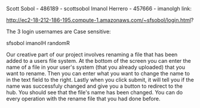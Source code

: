 Scott Sobol - 486189 - scottsobol Imanol Herrero - 457666 - imanolgh link:

http://ec2-18-212-186-195.compute-1.amazonaws.com/~sfsobol/login.html?

The 3 login usernames are Case sensitive:

sfsobol imanolH randomR

Our creative part of our project involves renaming a file that has been added to a users file system. At the bottom of the screen you can enter the name of a file in your user's system (that you already uploaded) that you want to rename. Then you can enter what you want to change the name to in the text field to the right. Lastly when you click submit, it will tell you if the name was successfuly changed and give you a button to redirect to the hub. You should see that the file's name has been changed. You can do every operation with the rename file that you had done before.

